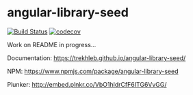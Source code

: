 # angular-library-seed

[![Build Status](https://travis-ci.org/trekhleb/angular-library-seed.svg?branch=master)](https://travis-ci.org/trekhleb/angular-library-seed)
[![codecov](https://codecov.io/gh/trekhleb/angular-library-seed/branch/master/graph/badge.svg)](https://codecov.io/gh/trekhleb/angular-library-seed)

Work on README in progress...

Documentation: https://trekhleb.github.io/angular-library-seed/

NPM: https://www.npmjs.com/package/angular-library-seed

Plunker: http://embed.plnkr.co/VbO1hldrCfF6ITG6VvGG/
